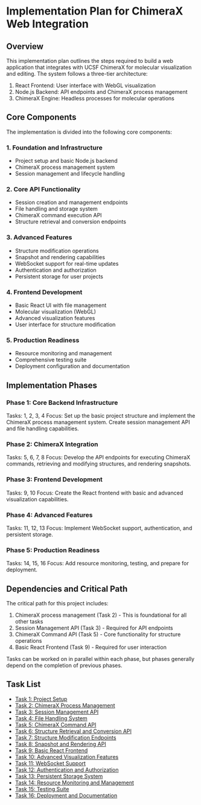 # Implementation Plan for ChimeraX Web Integration

## Overview
This implementation plan outlines the steps required to build a web application that integrates with UCSF ChimeraX for molecular visualization and editing. The system follows a three-tier architecture:
1. React Frontend: User interface with WebGL visualization
2. Node.js Backend: API endpoints and ChimeraX process management
3. ChimeraX Engine: Headless processes for molecular operations

## Core Components
The implementation is divided into the following core components:

### 1. Foundation and Infrastructure
- Project setup and basic Node.js backend
- ChimeraX process management system
- Session management and lifecycle handling

### 2. Core API Functionality
- Session creation and management endpoints
- File handling and storage system
- ChimeraX command execution API
- Structure retrieval and conversion endpoints

### 3. Advanced Features
- Structure modification operations
- Snapshot and rendering capabilities
- WebSocket support for real-time updates
- Authentication and authorization
- Persistent storage for user projects

### 4. Frontend Development
- Basic React UI with file management
- Molecular visualization (WebGL)
- Advanced visualization features
- User interface for structure modification

### 5. Production Readiness
- Resource monitoring and management
- Comprehensive testing suite
- Deployment configuration and documentation

## Implementation Phases

### Phase 1: Core Backend Infrastructure
Tasks: 1, 2, 3, 4
Focus: Set up the basic project structure and implement the ChimeraX process management system. Create session management API and file handling capabilities.

### Phase 2: ChimeraX Integration
Tasks: 5, 6, 7, 8
Focus: Develop the API endpoints for executing ChimeraX commands, retrieving and modifying structures, and rendering snapshots.

### Phase 3: Frontend Development
Tasks: 9, 10
Focus: Create the React frontend with basic and advanced visualization capabilities.

### Phase 4: Advanced Features
Tasks: 11, 12, 13
Focus: Implement WebSocket support, authentication, and persistent storage.

### Phase 5: Production Readiness
Tasks: 14, 15, 16
Focus: Add resource monitoring, testing, and prepare for deployment.

## Dependencies and Critical Path

The critical path for this project includes:
1. ChimeraX process management (Task 2) - This is foundational for all other tasks
2. Session Management API (Task 3) - Required for API endpoints
3. ChimeraX Command API (Task 5) - Core functionality for structure operations
4. Basic React Frontend (Task 9) - Required for user interaction

Tasks can be worked on in parallel within each phase, but phases generally depend on the completion of previous phases.

## Task List
- [Task 1: Project Setup](tasks/task1_project_setup.md)
- [Task 2: ChimeraX Process Management](tasks/task2_chimerax_process_management.md)
- [Task 3: Session Management API](tasks/task3_session_management_api.md)
- [Task 4: File Handling System](tasks/task4_file_handling_system.md)
- [Task 5: ChimeraX Command API](tasks/task5_chimerax_command_api.md)
- [Task 6: Structure Retrieval and Conversion API](tasks/task6_structure_retrieval_api.md)
- [Task 7: Structure Modification Endpoints](tasks/task7_structure_modification_endpoints.md)
- [Task 8: Snapshot and Rendering API](tasks/task8_snapshot_rendering_api.md)
- [Task 9: Basic React Frontend](tasks/task9_basic_react_frontend.md)
- [Task 10: Advanced Visualization Features](tasks/task10_advanced_visualization.md)
- [Task 11: WebSocket Support](tasks/task11_websocket_support.md)
- [Task 12: Authentication and Authorization](tasks/task12_authentication_authorization.md)
- [Task 13: Persistent Storage System](tasks/task13_persistent_storage.md)
- [Task 14: Resource Monitoring and Management](tasks/task14_resource_monitoring.md)
- [Task 15: Testing Suite](tasks/task15_testing_suite.md)
- [Task 16: Deployment and Documentation](tasks/task16_deployment_documentation.md)